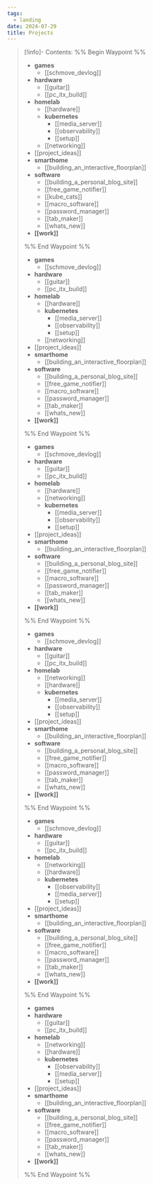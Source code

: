 ```yaml
---
tags:
  - landing
date: 2024-07-29
title: Projects
---
```


> [!info]- Contents: 
>%% Begin Waypoint %%
>- **games**
>	- [[schmove_devlog]]
>- **hardware**
>	- [[guitar]]
>	- [[pc_itx_build]]
>- **homelab**
>	- [[hardware]]
>	- **kubernetes**
>		- [[media_server]]
>		- [[observability]]
>		- [[setup]]
>	- [[networking]]
>- [[project_ideas]]
>- **smarthome**
>	- [[building_an_interactive_floorplan]]
>- **software**
>	- [[building_a_personal_blog_site]]
>	- [[free_game_notifier]]
>	- [[kube_cats]]
>	- [[macro_software]]
>	- [[password_manager]]
>	- [[tab_maker]]
>	- [[whats_new]]
>- **[[work]]**
>
>%% End Waypoint %%
>- **games**
>	- [[schmove_devlog]]
>- **hardware**
>	- [[guitar]]
>	- [[pc_itx_build]]
>- **homelab**
>	- [[hardware]]
>	- **kubernetes**
>		- [[media_server]]
>		- [[observability]]
>		- [[setup]]
>	- [[networking]]
>- [[project_ideas]]
>- **smarthome**
>	- [[building_an_interactive_floorplan]]
>- **software**
>	- [[building_a_personal_blog_site]]
>	- [[free_game_notifier]]
>	- [[macro_software]]
>	- [[password_manager]]
>	- [[tab_maker]]
>	- [[whats_new]]
>- **[[work]]**
>
>%% End Waypoint %%
>- **games**
>	- [[schmove_devlog]]
>- **hardware**
>	- [[guitar]]
>	- [[pc_itx_build]]
>- **homelab**
>	- [[hardware]]
>	- [[networking]]
>	- **kubernetes**
>		- [[media_server]]
>		- [[observability]]
>		- [[setup]]
>- [[project_ideas]]
>- **smarthome**
>	- [[building_an_interactive_floorplan]]
>- **software**
>	- [[building_a_personal_blog_site]]
>	- [[free_game_notifier]]
>	- [[macro_software]]
>	- [[password_manager]]
>	- [[tab_maker]]
>	- [[whats_new]]
>- **[[work]]**
>
>%% End Waypoint %%
>- **games**
>	- [[schmove_devlog]]
>- **hardware**
>	- [[guitar]]
>	- [[pc_itx_build]]
>- **homelab**
>	- [[networking]]
>	- [[hardware]]
>	- **kubernetes**
>		- [[media_server]]
>		- [[observability]]
>		- [[setup]]
>- [[project_ideas]]
>- **smarthome**
>	- [[building_an_interactive_floorplan]]
>- **software**
>	- [[building_a_personal_blog_site]]
>	- [[free_game_notifier]]
>	- [[macro_software]]
>	- [[password_manager]]
>	- [[tab_maker]]
>	- [[whats_new]]
>- **[[work]]**
>
>%% End Waypoint %%
>- **games**
>	- [[schmove_devlog]]
>- **hardware**
>	- [[guitar]]
>	- [[pc_itx_build]]
>- **homelab**
>	- [[networking]]
>	- [[hardware]]
>	- **kubernetes**
>		- [[observability]]
>		- [[media_server]]
>		- [[setup]]
>- [[project_ideas]]
>- **smarthome**
>	- [[building_an_interactive_floorplan]]
>- **software**
>	- [[building_a_personal_blog_site]]
>	- [[free_game_notifier]]
>	- [[macro_software]]
>	- [[password_manager]]
>	- [[tab_maker]]
>	- [[whats_new]]
>- **[[work]]**
>
>%% End Waypoint %%
>- **games**
>- **hardware**
>	- [[guitar]]
>	- [[pc_itx_build]]
>- **homelab**
>	- [[networking]]
>	- [[hardware]]
>	- **kubernetes**
>		- [[observability]]
>		- [[media_server]]
>		- [[setup]]
>- [[project_ideas]]
>- **smarthome**
>	- [[building_an_interactive_floorplan]]
>- **software**
>	- [[building_a_personal_blog_site]]
>	- [[free_game_notifier]]
>	- [[macro_software]]
>	- [[password_manager]]
>	- [[tab_maker]]
>	- [[whats_new]]
>- **[[work]]**
>
>%% End Waypoint %%
